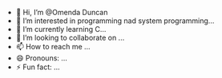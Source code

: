 - 👋 Hi, I’m @Omenda Duncan
- 👀 I’m interested in programming nad system programming...
- 🌱 I’m currently learning C...
- 💞️ I’m looking to collaborate on ...
- 📫 How to reach me ...
- 😄 Pronouns: ...
- ⚡ Fun fact: ...

<!---
Omenda003/Omenda003 is a ✨ special ✨ repository because its `README.md` (this file) appears on your GitHub profile.
You can click the Preview link to take a look at your changes.
--->
